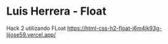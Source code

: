 # Luis Herrera - Float
Hack 2 utilizando FLoat
https://html-css-h2-float-j6m4jk93g-lijose59.vercel.app/
